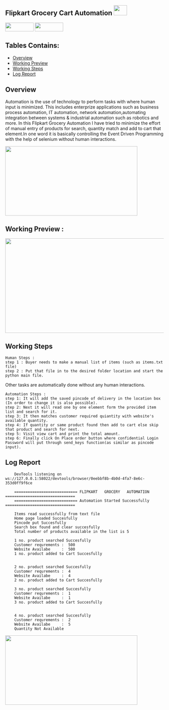 ## Flipkart Grocery Cart Automation <img src="https://github.com/rehanmondal/Flipkart-Grocery-Cart-Automation/assets/125151906/e5b3a590-558c-4df8-b423-1711cb999903" width="42px;" height="32px;">
<p>
<img src="https://img.shields.io/badge/python-3670A0?style=flat-square&logo=python&logoColor=ffdd54" width="90px;" height="28px;">
<img src="https://github.com/rehanmondal/rehanmondal/assets/125151906/43d5ce7b-c8b3-4707-8af0-e28b2281dd57" width="90px;" height="28px;">
</p>  

## Tables Contains:
- [Overview](https://awesomeopensource.com/project/elangosundar/awesome-README-templates)
- [Working Preview](https://awesomeopensource.com/project/elangosundar/awesome-README-templates)
- [Working Steps](https://awesomeopensource.com/project/elangosundar/awesome-README-templates)
- [Log Report](https://awesomeopensource.com/project/elangosundar/awesome-README-templates)

## Overview
Automation is the use of technology to perform tasks with where human input is minimized. This includes enterprize applications such as business process automation, IT automation, network automation,automating integration between systems & industrial automation such as robotics and more. In this Flipkart Grocery Automation I have tried to minimize the effort of manual entry of products for search, quantity match and add to cart that element.In one word it is basically controlling the Event Driven Programming with the help of selenium without human interactions.

<p><img src="https://github.com/rehanmondal/Flipkart-Grocery-Cart-Automation/assets/125151906/01c977d5-5b87-48f7-b817-86f32e6e87fc" width="420" height="220"></p>

## Working Preview : 
<img src="https://github.com/rehanmondal/Flipkart-Grocery-Cart-Automation/assets/125151906/c92fcbf4-6d6f-421f-8e32-ddc82cc94038" width="600px;" height="300px;">

## Working Steps
    Human Steps :
    step 1 : Buyer needs to make a manual list of items (such as items.txt file)
    step 2 : Put that file in to the desired folder location and start the python main file.
 Other tasks are automatically done without any human interactions.
 
    Automation Steps :
    step 1: It will add the saved pincode of delivery in the location box (In order to change it is also possible).
    step 2: Next it will read one by one element form the provided item list and search for it.
    step 3: It then matches customer required quiantity with website's available quantity.
    step 4: If quantity or same product found then add to cart else skip that product and search for next.
    step 5: Visit view cart and print the total amount.
    step 6: Finally click On Place order button where confidential Login Password will put through send_keys function(as similar as pincode input). 


## Log Report
        DevTools listening on ws://127.0.0.1:58022/devtools/browser/0eebbf8b-4b0d-4fa7-8e6c-353d0ff9f6ce
    
        ============================ FLIPKART   GROCERY   AUTOMATION ===============================
        ============================ Automation Started Successfully ===============================
    
        Items read successfully from text file
        Home page loaded Succesfully
        Pincode put Succesfully
        Search box found and clear succesfully
        Total number of products available in the list is 5
        
        1 no. product searched Succesfully
        Customer requrements :  500
        Website Availabe     :  500
        1 no. product added to Cart Succesfully
    
    
        2 no. product searched Succesfully
        Customer requrements :  4
        Website Availabe     :  4
        2 no. product added to Cart Succesfully

        3 no. product searched Succesfully
        Customer requrements :  1
        Website Availabe     :  1
        3 no. product added to Cart Succesfully
        
        
        4 no. product searched Succesfully
        Customer requrements :  2
        Website Availabe     :  5
        Quantity Not Available  

<img src="https://github.com/rehanmondal/Flipkart-Grocery-Cart-Automation/assets/125151906/1a3cf59d-d3f1-479d-a8c0-9efeaffd9671" width="420" height="220">



